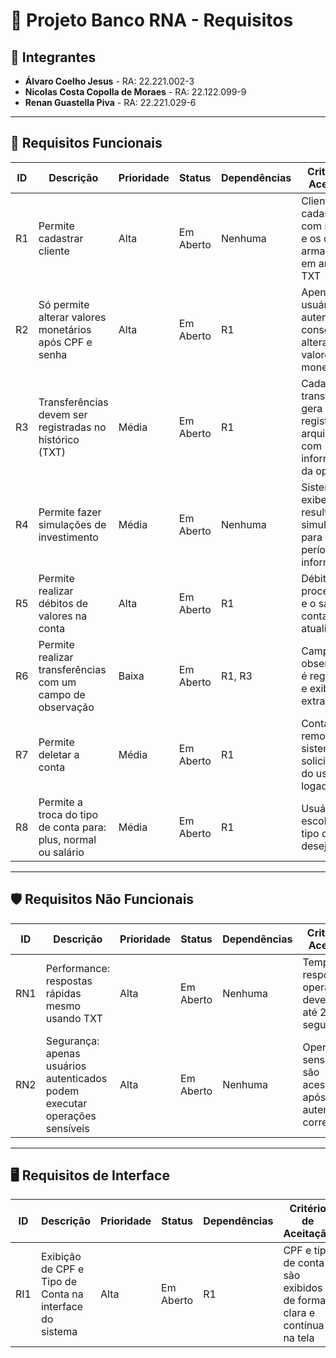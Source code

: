 
# 🏦 Projeto Banco RNA - Requisitos

## 👥 Integrantes

- **Álvaro Coelho Jesus** - RA: 22.221.002-3  
- **Nicolas Costa Copolla de Moraes** - RA: 22.122.099-9  
- **Renan Guastella Piva** - RA: 22.221.029-6  

---

## 📌 Requisitos Funcionais

| ID  | Descrição                                                                                         | Prioridade | Status      | Dependências                   | Critério de Aceitação                                                                 |
|-----|---------------------------------------------------------------------------------------------------|------------|-------------|--------------------------------|----------------------------------------------------------------------------------------|
| R1  | Permite cadastrar cliente                                                                         | Alta       | Em Aberto   | Nenhuma                        | Cliente é cadastrado com sucesso e os dados armazenados em arquivo TXT               |
| R2  | Só permite alterar valores monetários após CPF e senha                                            | Alta       | Em Aberto   | R1                             | Apenas usuários autenticados conseguem alterar valores monetários                    |
| R3  | Transferências devem ser registradas no histórico (TXT)                                          | Média      | Em Aberto   | R1                             | Cada transferência gera um registro no arquivo TXT com informações da operação       |
| R4  | Permite fazer simulações de investimento                                                          | Média      | Em Aberto   | Nenhuma                        | Sistema exibe resultado da simulação para o período informado                        |
| R5  | Permite realizar débitos de valores na conta                                                      | Alta       | Em Aberto   | R1                             | Débito é processado e o saldo da conta é atualizado                                   |
| R6  | Permite realizar transferências com um campo de observação                                        | Baixa      | Em Aberto   | R1, R3                         | Campo de observação é registrado e exibido no extrato                                 |
| R7  | Permite deletar a conta                                                                           | Média      | Em Aberto   | R1                             | Conta é removida do sistema após solicitação do usuário logado                        |
| R8  | Permite a troca do tipo de conta para: plus, normal ou salário                                    | Média      | Em Aberto   | R1                             | Usuário pode escolher o tipo de conta desejada                                        |

---

## 🛡️ Requisitos Não Funcionais

| ID   | Descrição                                                                 | Prioridade | Status    | Dependências | Critério de Aceitação                                                         |
|------|---------------------------------------------------------------------------|------------|-----------|--------------|--------------------------------------------------------------------------------|
| RN1  | Performance: respostas rápidas mesmo usando TXT                           | Alta       | Em Aberto | Nenhuma      | Tempo de resposta das operações deve ser de até 2 segundos                    |
| RN2  | Segurança: apenas usuários autenticados podem executar operações sensíveis | Alta       | Em Aberto | Nenhuma      | Operações sensíveis só são acessíveis após autenticação correta              |

---

## 🖥️ Requisitos de Interface

| ID   | Descrição                                                    | Prioridade | Status    | Dependências | Critério de Aceitação                                                          |
|------|--------------------------------------------------------------|------------|-----------|--------------|---------------------------------------------------------------------------------|
| RI1  | Exibição de CPF e Tipo de Conta na interface do sistema      | Alta       | Em Aberto | R1           | CPF e tipo de conta são exibidos de forma clara e contínua na tela             |
